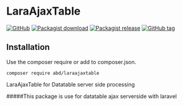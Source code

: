 
# LaraAjaxTable
[![GitHub](https://img.shields.io/github/license/mashape/apistatus.svg?style=flat-square)](https://packagist.org/packages/abd/laraajaxtable)
[![Packagist download](https://img.shields.io/packagist/dt/abd/laraajaxtable)](https://packagist.org/packages/abd/laraajaxtable)
[![Packagist release](https://img.shields.io/packagist/v/abd/laraajaxtable)](https://packagist.org/packages/abd/laraajaxtable)
[![GitHub tag](https://img.shields.io/github/v/tag/abd-iubat/lara-ajax-table)](https://packagist.org/packages/abd/laraajaxtable)

## Installation
Use the composer require or add to composer.json. 
```
composer require abd/laraajaxtable
```

LaraAjaxTable for Datatable server side processing

#####This package is use for datatable ajax serverside with laravel